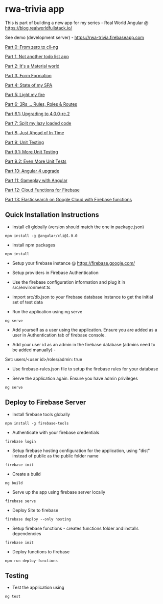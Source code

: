 # rwa-trivia app

This is part of building a new app for my series - Real World Angular @ https://blog.realworldfullstack.io/

See demo (development server) - https://rwa-trivia.firebaseapp.com

[Part 0: From zero to cli-ng](https://blog.realworldfullstack.io/real-world-angular-part-0-from-zero-to-cli-ng-a2ff646b90cc)

[Part 1: Not another todo list app](https://blog.realworldfullstack.io/real-world-angular-part-1-not-another-todo-list-c2ea5020f944)

[Part 2: It's a Material world](https://blog.realworldfullstack.io/real-world-angular-part-2-its-a-material-world-2d70238ef8ef)

[Part 3: Form Formation](https://blog.realworldfullstack.io/real-world-angular-part-3-form-formation-f78d8462da70)

[Part 4: State of my SPA](https://blog.realworldfullstack.io/real-world-angular-part-4-state-of-my-spa-10bf90c5a15)

[Part 5: Light my fire](https://blog.realworldfullstack.io/real-world-angular-part-5-light-my-fire-34b0bcb351a8)

[Part 6: 3Rs ... Rules, Roles & Routes](https://blog.realworldfullstack.io/real-world-angular-part-6-3rs-rules-roles-routes-9e7de5a3ea8e)

[Part 6.1: Upgrading to 4.0.0-rc.2](https://blog.realworldfullstack.io/real-world-angular-part-6-1-upgrading-to-4-0-0-rc-2-fcaab81603fa)

[Part 7: Split my lazy loaded code](https://blog.realworldfullstack.io/real-world-angular-part-7-lazy-coding-load-splitting-4552f5f54ef7)

[Part 8: Just Ahead of In Time](https://blog.realworldfullstack.io/real-world-angular-part-8-just-ahead-of-in-time-ae2d3cc89656)

[Part 9: Unit Testing](https://blog.realworldfullstack.io/real-world-angular-part-9-unit-testing-c62ba20b1d93)

[Part 9.1: More Unit Testing](https://blog.realworldfullstack.io/real-world-angular-part-9-1-more-unit-testing-f0545ece586d)

[Part 9.2: Even More Unit Tests](https://blog.realworldfullstack.io/real-world-angular-part-9-2-even-more-unit-tests-f903df40530a)

[Part 10: Angular 4 upgrade](https://blog.realworldfullstack.io/real-world-angular-part-x-fantastic-4-c714b04640ab)

[Part 11: Gameplay with Angular](https://blog.realworldfullstack.io/real-world-app-part-11-gameplay-with-angular-2a660fad52c2)

[Part 12: Cloud Functions for Firebase](https://blog.realworldfullstack.io/real-world-app-part-12-cloud-functions-for-firebase-8359787e26f3)

[Part 13: Elasticsearch on Google Cloud with Firebase functions](https://blog.realworldfullstack.io/real-world-app-part-13-elasticsearch-on-google-cloud-with-firebase-functions-8a24fa2b95ed)

## Quick Installation Instructions

* Install cli globally (version should match the one in package.json)

`npm install -g @angular/cli@1.0.0`

* Install npm packages

`npm install`

* Setup your firebase instance @ https://firebase.google.com/

* Setup providers in Firebase Authentication

* Use the firebase configuration information and plug it in src/environment.ts

* Import src/db.json to your firebase database instance to get the initial set of test data

* Run the application using ng serve

`ng serve`

* Add yourself as a user using the application. Ensure you are added as a user in Authentication tab of firebase console.

* Add your user id as an admin in the firebase database (admins need to be added manually) -

Set: users/\<user id\>/roles/admin: true

* Use firebase-rules.json file to setup the firebase rules for your database

* Serve the application again. Ensure you have admin privileges

`ng serve`

## Deploy to Firebase Server

* Install firebase tools globally

`npm install -g firebase-tools`

* Authenticate with your firebase credentials

`firebase login`

* Setup firebase hosting configuration for the application, using "dist" instead of public as the public folder name

`firebase init`

* Create a build

`ng build`

* Serve up the app using firebase server locally

`firebase serve`

* Deploy Site to firebase

`firebase deploy --only hosting`

* Setup firebase functions - creates functions folder and installs dependencies

`firebase init`

* Deploy functions to firebase

`npm run deploy-functions`

## Testing
* Test the application using

`ng test`


